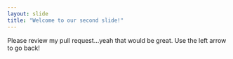 ```yaml
---
layout: slide
title: "Welcome to our second slide!"
---
```

Please review my pull request...yeah that would be great.
Use the left arrow to go back!
